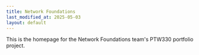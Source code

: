 ```yaml
---
title: Network Foundations
last_modified_at: 2025-05-03
layout: default
---
```


This is the homepage for the Network Foundations team's PTW330 portfolio project.
